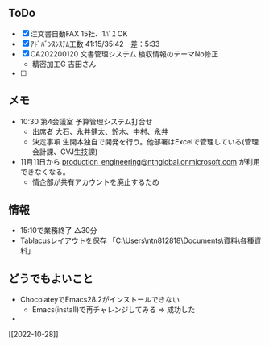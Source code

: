 ## ToDo
- [x] 注文書自動FAX 15社、1ﾊﾟｽ OK
- [x] ｱﾄﾞﾊﾞﾝｽｼｽﾃﾑ工数 41:15/35:42　差：5:33
- [x] CA202200120 文書管理システム 検収情報のテーマNo修正
	- 精密加工G 吉田さん
- [ ] 

## メモ
- 10:30 第4会議室 予算管理システム打合せ
	- 出席者 大石、永井健太、鈴木、中村、永井
	- 決定事項 生開本独自で開発を行う。他部署はExcelで管理している(管理会計課、CVJ生技課)
- 11月11日から production_engineering@ntnglobal.onmicrosoft.com が利用できなくなる。
	- 情企部が共有アカウントを廃止するため


## 情報
- 15:10で業務終了 △30分
- Tablacusレイアウトを保存 「C:\Users\ntn812818\Documents\資料\各種資料」


## どうでもよいこと
- ChocolateyでEmacs28.2がインストールできない
	- Emacs(install)で再チャレンジしてみる ⇒ 成功した
- 


[[2022-10-28]]

